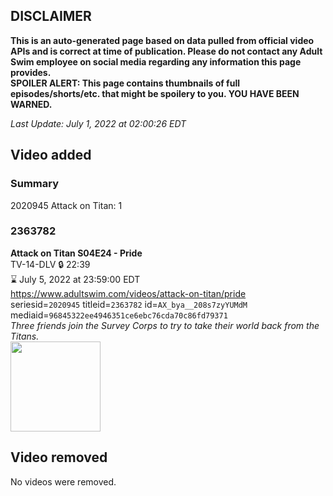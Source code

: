## DISCLAIMER
**This is an auto-generated page based on data pulled from official video APIs and is correct at time of publication. Please do not contact any Adult Swim employee on social media regarding any information this page provides.**  
**SPOILER ALERT: This page contains thumbnails of full episodes/shorts/etc. that might be spoilery to you. YOU HAVE BEEN WARNED.**  

_Last Update: July 1, 2022 at 02:00:26 EDT_
## Video added
### Summary
2020945 Attack on Titan: 1  
### 2363782
**Attack on Titan S04E24 - Pride**  
TV-14-DLV 🔒 22:39  
⌛ July 5, 2022 at 23:59:00 EDT  
https://www.adultswim.com/videos/attack-on-titan/pride  
seriesid=`2020945` titleid=`2363782` id=`AX_bya__208s7zyYUMdM` mediaid=`96845322ee4946351ce6ebc76cda70c86fd79371`  
_Three friends join the Survey Corps to try to take their world back from the Titans._  
<a href="https://media.cdn.adultswim.com/uploads/20220330/thumbnails/2_22330134467-AttackOnTitan_083_Pride.png"><img src="https://media.cdn.adultswim.com/uploads/20220330/thumbnails/2_22330134467-AttackOnTitan_083_Pride.png" height="144px" /></a>
## Video removed
No videos were removed.  
